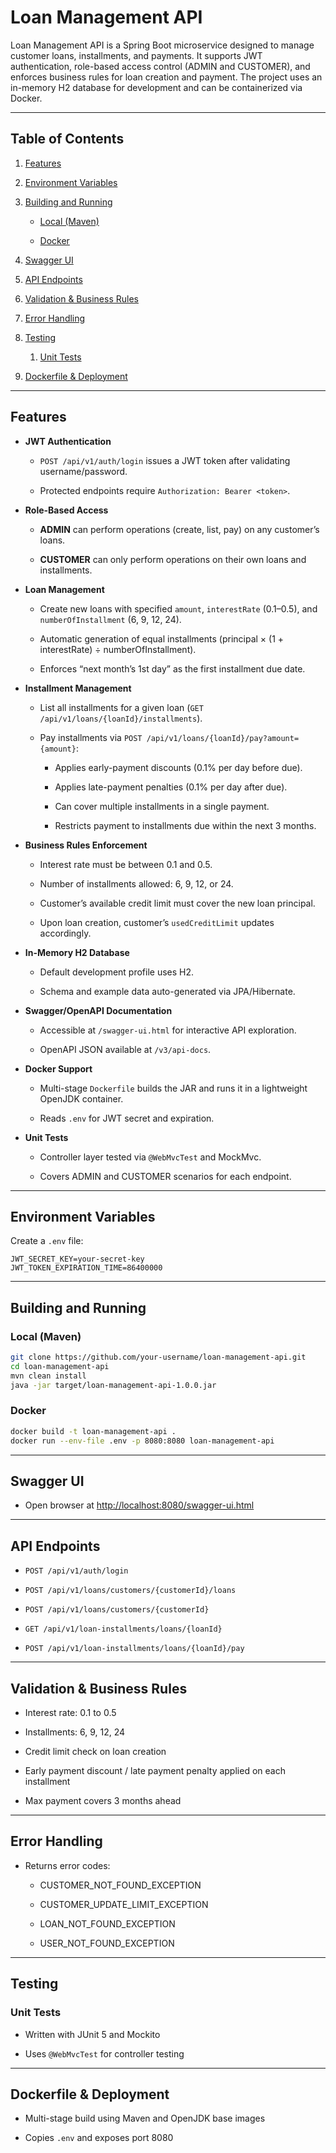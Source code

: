 
# Loan Management API

Loan Management API is a Spring Boot microservice designed to manage customer loans, installments, and payments. It supports JWT authentication, role-based access control (ADMIN and CUSTOMER), and enforces business rules for loan creation and payment. The project uses an in-memory H2 database for development and can be containerized via Docker.

----------

## Table of Contents

1.  [Features](#features)
    
2.  [Environment Variables](#environment-variables)
    
3.  [Building and Running](#building-and-running)
    
    -   [Local (Maven)](#local-maven)
        
    -   [Docker](#docker)
        
4.  [Swagger UI](#swagger-ui)
    
5.  [API Endpoints](#api-endpoints)
        
6.  [Validation & Business Rules](#validation--business-rules)
        
7.  [Error Handling](#error-handling)
    
8.  [Testing](#testing)
    
    1.  [Unit Tests](#unit-tests)
        
9.  [Dockerfile & Deployment](#dockerfile--deployment)
    

----------

## Features

-   **JWT Authentication**
    
    -   `POST /api/v1/auth/login` issues a JWT token after validating username/password.
        
    -   Protected endpoints require `Authorization: Bearer <token>`.
        
-   **Role-Based Access**
    
    -   **ADMIN** can perform operations (create, list, pay) on any customer’s loans.
        
    -   **CUSTOMER** can only perform operations on their own loans and installments.
        
-   **Loan Management**
    
    -   Create new loans with specified `amount`, `interestRate` (0.1–0.5), and `numberOfInstallment` (6, 9, 12, 24).
        
    -   Automatic generation of equal installments (principal × (1 + interestRate) ÷ numberOfInstallment).
        
    -   Enforces “next month’s 1st day” as the first installment due date.
        
-   **Installment Management**
    
    -   List all installments for a given loan (`GET /api/v1/loans/{loanId}/installments`).
        
    -   Pay installments via `POST /api/v1/loans/{loanId}/pay?amount={amount}`:
        
        -   Applies early-payment discounts (0.1% per day before due).
            
        -   Applies late-payment penalties (0.1% per day after due).
            
        -   Can cover multiple installments in a single payment.
            
        -   Restricts payment to installments due within the next 3 months.
            
-   **Business Rules Enforcement**
    
    -   Interest rate must be between 0.1 and 0.5.
        
    -   Number of installments allowed: 6, 9, 12, or 24.
        
    -   Customer’s available credit limit must cover the new loan principal.
        
    -   Upon loan creation, customer’s `usedCreditLimit` updates accordingly.
        
-   **In-Memory H2 Database**
    
    -   Default development profile uses H2.
        
    -   Schema and example data auto-generated via JPA/Hibernate.
        
-   **Swagger/OpenAPI Documentation**
    
    -   Accessible at `/swagger-ui.html` for interactive API exploration.
        
    -   OpenAPI JSON available at `/v3/api-docs`.
        
-   **Docker Support**
    
    -   Multi-stage `Dockerfile` builds the JAR and runs it in a lightweight OpenJDK container.
        
    -   Reads `.env` for JWT secret and expiration.
        
-   **Unit Tests**
    
    -   Controller layer tested via `@WebMvcTest` and MockMvc.
        
    -   Covers ADMIN and CUSTOMER scenarios for each endpoint.
----------

## Environment Variables

Create a `.env` file:

```dotenv
JWT_SECRET_KEY=your-secret-key
JWT_TOKEN_EXPIRATION_TIME=86400000

```

----------

## Building and Running

### Local (Maven)

```bash
git clone https://github.com/your-username/loan-management-api.git
cd loan-management-api
mvn clean install
java -jar target/loan-management-api-1.0.0.jar

```

### Docker

```bash
docker build -t loan-management-api .
docker run --env-file .env -p 8080:8080 loan-management-api

```

----------

## Swagger UI

-   Open browser at [http://localhost:8080/swagger-ui.html](http://localhost:8080/swagger-ui.html)
    

----------

## API Endpoints

-   `POST /api/v1/auth/login`
    
-   `POST /api/v1/loans/customers/{customerId}/loans`
    
-   `POST /api/v1/loans/customers/{customerId}`
    
-   `GET /api/v1/loan-installments/loans/{loanId}`
    
-   `POST /api/v1/loan-installments/loans/{loanId}/pay`

----------

## Validation & Business Rules

-   Interest rate: 0.1 to 0.5
    
-   Installments: 6, 9, 12, 24
    
-   Credit limit check on loan creation
    
-   Early payment discount / late payment penalty applied on each installment
    
-   Max payment covers 3 months ahead
    

----------

## Error Handling

-   Returns error codes:
    
    -   CUSTOMER_NOT_FOUND_EXCEPTION
        
    -   CUSTOMER_UPDATE_LIMIT_EXCEPTION
        
    -   LOAN_NOT_FOUND_EXCEPTION
        
    -   USER_NOT_FOUND_EXCEPTION
        

----------

## Testing

### Unit Tests

-   Written with JUnit 5 and Mockito
    
-   Uses `@WebMvcTest` for controller testing
----------

## Dockerfile & Deployment

-   Multi-stage build using Maven and OpenJDK base images
    
-   Copies `.env` and exposes port 8080
    
